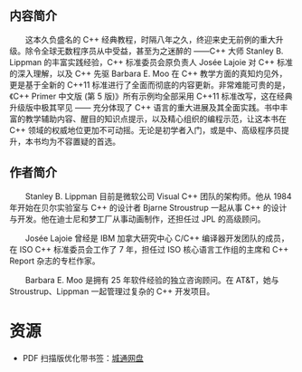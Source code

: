 ![]()

## 内容简介

　　这本久负盛名的 C++ 经典教程，时隔八年之久，终迎来史无前例的重大升级。除令全球无数程序员从中受益，甚至为之迷醉的 ——C++ 大师 Stanley B. Lippman 的丰富实践经验，C++ 标准委员会原负责人 Josée Lajoie 对 C++ 标准的深入理解，以及 C++ 先驱 Barbara E. Moo 在 C++ 教学方面的真知灼见外，更是基于全新的 C++11 标准进行了全面而彻底的内容更新。非常难能可贵的是，《C++ Primer 中文版 (第 5 版)》所有示例均全部采用 C++11 标准改写，这在经典升级版中极其罕见 —— 充分体现了 C++ 语言的重大进展及其全面实践。书中丰富的教学辅助内容、醒目的知识点提示，以及精心组织的编程示范，让这本书在 C++ 领域的权威地位更加不可动摇。无论是初学者入门，或是中、高级程序员提升，本书均为不容置疑的首选。

## 作者简介

　　Stanley B. Lippman 目前是微软公司 Visual C++ 团队的架构师。他从 1984 年开始在贝尔实验室与 C++ 的设计者 Bjarne Stroustrup 一起从事 C++ 的设计与开发。他在迪士尼和梦工厂从事动画制作，还担任过 JPL 的高级顾问。 

　　Josée Lajoie 曾经是 IBM 加拿大研究中心 C/C++ 编译器开发团队的成员，在 ISO C++ 标准委员会工作了 7 年，担任过 ISO 核心语言工作组的主席和 C++ Report 杂志的专栏作家。 

　　Barbara E. Moo 是拥有 25 年软件经验的独立咨询顾问。在 AT&T，她与 Stroustrup、Lippman 一起管理过复杂的 C++ 开发项目。

# 资源

* PDF 扫描版优化带书签：[城通网盘](https://u11215426.pipipan.com/fs/11215426-348249870)
